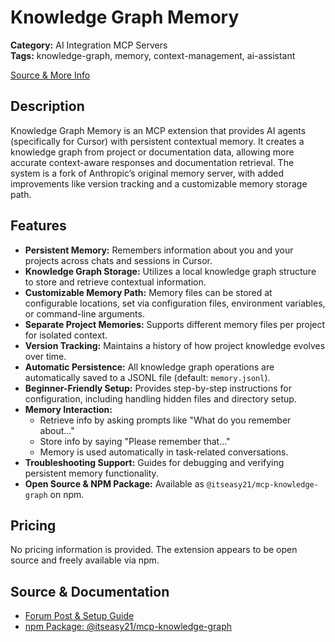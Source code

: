 # Knowledge Graph Memory

**Category:** AI Integration MCP Servers  
**Tags:** knowledge-graph, memory, context-management, ai-assistant

[Source & More Info](https://forum.cursor.com/t/mcp-add-persistent-memory-in-cursor/57497)

## Description
Knowledge Graph Memory is an MCP extension that provides AI agents (specifically for Cursor) with persistent contextual memory. It creates a knowledge graph from project or documentation data, allowing more accurate context-aware responses and documentation retrieval. The system is a fork of Anthropic’s original memory server, with added improvements like version tracking and a customizable memory storage path.

## Features
- **Persistent Memory:** Remembers information about you and your projects across chats and sessions in Cursor.
- **Knowledge Graph Storage:** Utilizes a local knowledge graph structure to store and retrieve contextual information.
- **Customizable Memory Path:** Memory files can be stored at configurable locations, set via configuration files, environment variables, or command-line arguments.
- **Separate Project Memories:** Supports different memory files per project for isolated context.
- **Version Tracking:** Maintains a history of how project knowledge evolves over time.
- **Automatic Persistence:** All knowledge graph operations are automatically saved to a JSONL file (default: `memory.jsonl`).
- **Beginner-Friendly Setup:** Provides step-by-step instructions for configuration, including handling hidden files and directory setup.
- **Memory Interaction:**
  - Retrieve info by asking prompts like "What do you remember about..."
  - Store info by saying "Please remember that..."
  - Memory is used automatically in task-related conversations.
- **Troubleshooting Support:** Guides for debugging and verifying persistent memory functionality.
- **Open Source & NPM Package:** Available as `@itseasy21/mcp-knowledge-graph` on npm.

## Pricing
No pricing information is provided. The extension appears to be open source and freely available via npm.

## Source & Documentation
- [Forum Post & Setup Guide](https://forum.cursor.com/t/mcp-add-persistent-memory-in-cursor/57497)
- [npm Package: @itseasy21/mcp-knowledge-graph](https://www.npmjs.com/package/@itseasy21/mcp-knowledge-graph)